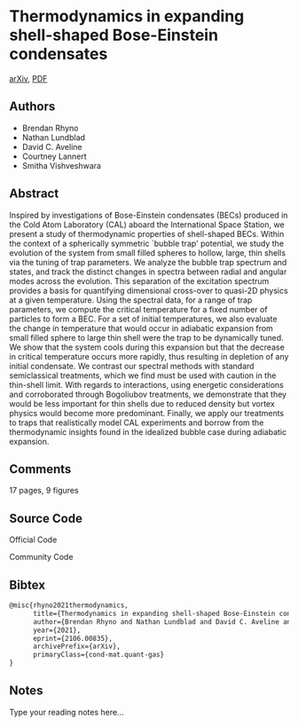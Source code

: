 
# Thermodynamics in expanding shell-shaped Bose-Einstein condensates

[arXiv](https://arxiv.org/abs/2106.0835), [PDF](https://arxiv.org/pdf/2106.0835.pdf)

## Authors

- Brendan Rhyno
- Nathan Lundblad
- David C. Aveline
- Courtney Lannert
- Smitha Vishveshwara

## Abstract

Inspired by investigations of Bose-Einstein condensates (BECs) produced in the Cold Atom Laboratory (CAL) aboard the International Space Station, we present a study of thermodynamic properties of shell-shaped BECs. Within the context of a spherically symmetric `bubble trap' potential, we study the evolution of the system from small filled spheres to hollow, large, thin shells via the tuning of trap parameters. We analyze the bubble trap spectrum and states, and track the distinct changes in spectra between radial and angular modes across the evolution. This separation of the excitation spectrum provides a basis for quantifying dimensional cross-over to quasi-2D physics at a given temperature. Using the spectral data, for a range of trap parameters, we compute the critical temperature for a fixed number of particles to form a BEC. For a set of initial temperatures, we also evaluate the change in temperature that would occur in adiabatic expansion from small filled sphere to large thin shell were the trap to be dynamically tuned. We show that the system cools during this expansion but that the decrease in critical temperature occurs more rapidly, thus resulting in depletion of any initial condensate. We contrast our spectral methods with standard semiclassical treatments, which we find must be used with caution in the thin-shell limit. With regards to interactions, using energetic considerations and corroborated through Bogoliubov treatments, we demonstrate that they would be less important for thin shells due to reduced density but vortex physics would become more predominant. Finally, we apply our treatments to traps that realistically model CAL experiments and borrow from the thermodynamic insights found in the idealized bubble case during adiabatic expansion.

## Comments

17 pages, 9 figures

## Source Code

Official Code



Community Code



## Bibtex

```tex
@misc{rhyno2021thermodynamics,
      title={Thermodynamics in expanding shell-shaped Bose-Einstein condensates}, 
      author={Brendan Rhyno and Nathan Lundblad and David C. Aveline and Courtney Lannert and Smitha Vishveshwara},
      year={2021},
      eprint={2106.00835},
      archivePrefix={arXiv},
      primaryClass={cond-mat.quant-gas}
}
```

## Notes

Type your reading notes here...

